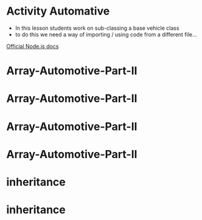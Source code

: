 # Activity Automative

- In this lesson students work on sub-classing a base vehicle class
- to do this we need a way of importing / using code from a different file...

[Official Node.js docs](https://nodejs.org/docs/v0.4.2/api/modules.html#all_Together...)

# Array-Automotive-Part-II
# Array-Automotive-Part-II
# Array-Automotive-Part-II
# Array-Automotive-Part-II
# inheritance
# inheritance
